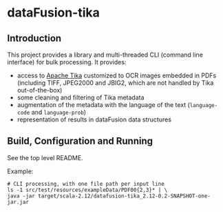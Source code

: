 # dataFusion-tika

## Introduction

This project provides a library and multi-threaded CLI (command line interface) for bulk processing. It provides:

- access to [Apache Tika](https://tika.apache.org/) customized to OCR images embedded in PDFs (including TIFF, JPEG2000 and JBIG2, which are not handled by Tika out-of-the-box)
- some cleaning and filtering of Tika metadata
- augmentation of the metadata with the language of the text (`language-code` and `language-prob`)
- representation of results in dataFusion data structures

## Build, Configuration and Running

See the top level README.

Example:

    # CLI processing, with one file path per input line
    ls -1 src/test/resources/exampleData/PDF00{2,3}* | \
    java -jar target/scala-2.12/datafusion-tika_2.12-0.2-SNAPSHOT-one-jar.jar
